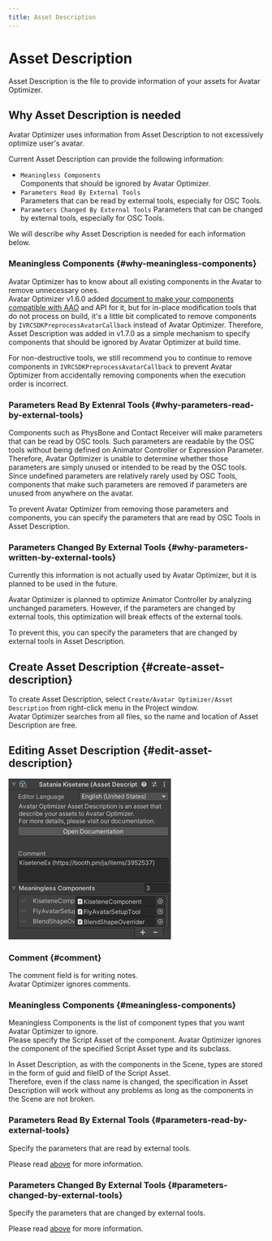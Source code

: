 ```yaml
---
title: Asset Description
---
```


# Asset Description

Asset Description is the file to provide information of your assets for Avatar Optimizer.

## Why Asset Description is needed

Avatar Optimizer uses information from Asset Description to not excessively optimize user's avatar.

Current Asset Description can provide the following information:

- `Meaningless Components`\
  Components that should be ignored by Avatar Optimizer.
- `Parameters Read By External Tools`\
  Parameters that can be read by external tools, especially for OSC Tools.
- `Parameters Changed By External Tools`
  Parameters that can be changed by external tools, especially for OSC Tools.

We will describe why Asset Description is needed for each information below.

### Meaningless Components {#why-meaningless-components}

Avatar Optimizer has to know about all existing components in the Avatar to remove unnecessary ones.\
Avatar Optimizer v1.6.0 added [document to make your components compatible with AAO][make-component-compatible] and API for it, but
for in-place modification tools that do not process on build,
it's a little bit complicated to remove components by `IVRCSDKPreprocessAvatarCallback` instead of Avatar Optimizer.
Therefore, Asset Description was added in v1.7.0 as a simple mechanism to specify components that should be ignored by Avatar Optimizer at build time.

For non-destructive tools, we still recommend you to continue to remove components in `IVRCSDKPreprocessAvatarCallback` to prevent Avatar Optimizer from accidentally removing components when the execution order is incorrect.

[make-component-compatible]: ../make-your-components-compatible-with-aao

### Parameters Read By Extenral Tools {#why-parameters-read-by-external-tools}

Components such as PhysBone and Contact Receiver will make parameters that can be read by OSC tools.
Such parameters are readable by the OSC tools without being defined on Animator Controller or Expression Parameter.\
Therefore, Avatar Optimizer is unable to determine whether those parameters are simply unused or intended to be read by the OSC tools.
Since undefined parameters are relatively rarely used by OSC Tools, components that make such parameters are removed if parameters are unused from anywhere on the avatar.

To prevent Avatar Optimizer from removing those parameters and components, you can specify the parameters that are read by OSC Tools in Asset Description.

### Parameters Changed By External Tools {#why-parameters-written-by-external-tools}

Currently this information is not actually used by Avatar Optimizer, but it is planned to be used in the future.

Avatar Optimizer is planned to optimize Animator Controller by analyzing unchanged parameters.
However, if the parameters are changed by external tools, this optimization will break effects of the external tools.

To prevent this, you can specify the parameters that are changed by external tools in Asset Description.

## Create Asset Description {#create-asset-description}

To create Asset Description, select `Create/Avatar Optimizer/Asset Description` from right-click menu in the Project window.\
Avatar Optimizer searches from all files, so the name and location of Asset Description are free.

## Editing Asset Description {#edit-asset-description}

![asset-description-inspector](asset-description-inspector.png)

### Comment {#comment}

The comment field is for writing notes.\
Avatar Optimizer ignores comments.

### Meaningless Components {#meaningless-components}

Meaningless Components is the list of component types that you want Avatar Optimizer to ignore.\
Please specify the Script Asset of the component.
Avatar Optimizer ignores the component of the specified Script Asset type and its subclass.

In Asset Description, as with the components in the Scene, types are stored in the form of guid and fileID of the Script Asset.\
Therefore, even if the class name is changed, the specification in Asset Description will work without any problems as long as the components in the Scene are not broken.

### Parameters Read By External Tools {#parameters-read-by-external-tools}

Specify the parameters that are read by external tools.

Please read [above](#why-parameters-read-by-external-tools) for more information.

### Parameters Changed By External Tools {#parameters-changed-by-external-tools}

Specify the parameters that are changed by external tools.

Please read [above](#why-parameters-written-by-external-tools) for more information.
